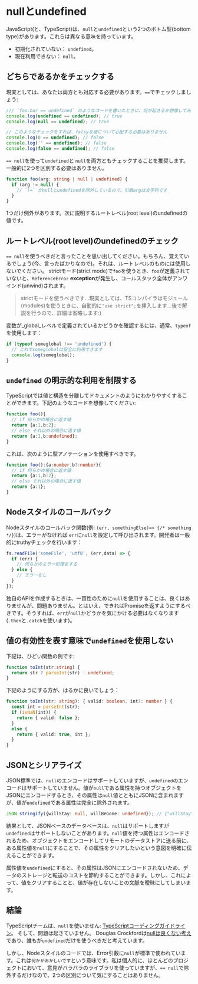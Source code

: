 # nullとundefined

JavaScript\(と、TypeScript\)は、`null`と`undefined`という2つのボトム型\(bottom type\)があります。これらは異なる意味を持っています。

* 初期化されていない： `undefined`。
* 現在利用できない： `null`。

## どちらであるかをチェックする

現実としては、あなたは両方とも対応する必要があります。`==`でチェックしましょう:

```typescript
/// `foo.bar == undefined` のようなコードを書いたときに、何が起きるか想像してみてください:
console.log(undefined == undefined); // true
console.log(null == undefined); // true

// このようなチェックをすれば、falsyな値について心配する必要はありません
console.log(0 == undefined); // false
console.log('' == undefined); // false
console.log(false == undefined); // false
```

`== null`を使って`undefined`と `null`を両方ともチェックすることを推奨します。一般的に2つを区別する必要はありません。

```typescript
function foo(arg: string | null | undefined) {
  if (arg != null) {
    // `!=` がnullとundefinedを除外しているので、引数argは文字列です
  }
}
```

1つだけ例外があります。次に説明するルートレベル\(root level\)のundefinedの値です。

## ルートレベル\(root level\)のundefinedのチェック

`== null`を使うべきだと言ったことを思い出してください。もちろん、覚えているでしょう\(今、言ったばかりなので\)。それは、ルートレベルのものには使用しないでください。 strictモード\(strict mode\)で`foo`を使うとき、`foo`が定義されていないと、`ReferenceError` **exception**が発生し、コールスタック全体がアンワインド\(unwind\)されます。

> strictモードを使うべきです...現実としては、TSコンパイラはモジュール\(modules\)を使うときに、自動的に`"use strict";`を挿入します...後で解説を行うので、詳細は省略します:\)

変数が_global_レベルで定義されているかどうかを確認するには、通常、`typeof`を使用します：

```typescript
if (typeof someglobal !== 'undefined') {
  // これでsomeglobalは安全に利用できます
  console.log(someglobal);
}
```

## `undefined` の明示的な利用を制限する

TypeScriptでは値と構造を分離してドキュメントのようにわかりやすくすることができます。下記のようなコードを想像してください:

```typescript
function foo(){
  // if 何らかの場合に返す値
  return {a:1,b:2};
  // else それ以外の場合に返す値
  return {a:1,b:undefined};
}
```

これは、次のように型アノテーションを使用すべきです。

```typescript
function foo():{a:number,b?:number}{
  // if 何らかの場合に返す値
  return {a:1,b:2};
  // else それ以外の場合に返す値
  return {a:1};
}
```

## Nodeスタイルのコールバック

Nodeスタイルのコールバック関数\(例: `(err, somethingElse)=> {/* something */}`\)は、エラーがなければ `err`に`null`を設定して呼び出されます。開発者は一般的にtruthyチェックを行います：

```typescript
fs.readFile('someFile', 'utf8', (err,data) => {
  if (err) {
    // 何らかのエラー処理をする
  } else {
    // エラーなし
  }
});
```

独自のAPIを作成するときは、一貫性のために`null`を使用することは、良くはありませんが、問題ありません。とはいえ、できればPromiseを返すようにするべきです。そうすれば、`err`が`null`かどうかを気にかける必要はなくなります\(`.then`と`.catch`を使います\)。

## 値の有効性を表す意味で`undefined`を使用しない

下記は、ひどい関数の例です:

```typescript
function toInt(str:string) {
  return str ? parseInt(str) : undefined;
}
```

下記のようにする方が、はるかに良いでしょう：

```typescript
function toInt(str: string): { valid: boolean, int?: number } {
  const int = parseInt(str);
  if (isNaN(int)) {
    return { valid: false };
  }
  else {
    return { valid: true, int };
  }
}
```

## JSONとシリアライズ

JSON標準では、`null`のエンコードはサポートしていますが、`undefined`のエンコードはサポートしていません。値が`null`である属性を持つオブジェクトをJSONにエンコードするとき、その属性は`null`値とともにJSONに含まれますが、値が`undefined`である属性は完全に除外されます。

```typescript
JSON.stringify({willStay: null, willBeGone: undefined}); // {"willStay":null}
```

結果として、JSONベースのデータベースは、`null`はサポートしますが`undefined`はサポートしないことがあります。`null`値を持つ属性はエンコードされるため、オブジェクトをエンコードしてリモートのデータストアに送る前に、ある属性値を`null`にすることで、その属性をクリアしたいという意図を明確に伝えることができます。

属性値を`undefined`にすると、その属性はJSONにエンコードされないため、データのストレージと転送のコストを節約することができます。しかし、これによって、値をクリアすることと、値が存在しないことの文脈を曖昧にしてしまいます。

## 結論

TypeScriptチームは、`null`を使いません: [TypeScriptコーディングガイドライン](https://github.com/Microsoft/TypeScript/wiki/Coding-guidelines#null-and-undefined)。 そして、問題は起きていません。 Douglas Crockfordは[nullは良くない考え](https://www.youtube.com/watch?v=PSGEjv3Tqo0&feature=youtu.be&t=9m21s)であり、誰もが`undefined`だけを使うべきだと考えています。

しかし、Nodeスタイルのコードでは、Error引数に`null`が標準で使われています。これは`何かがおかしいです`という意味です。私は個人的に、ほとんどのプロジェクトにおいて、意見がバラバラのライブラリを使っていますが、`== null`で除外するだけなので、2つの区別について気にすることはありません。


